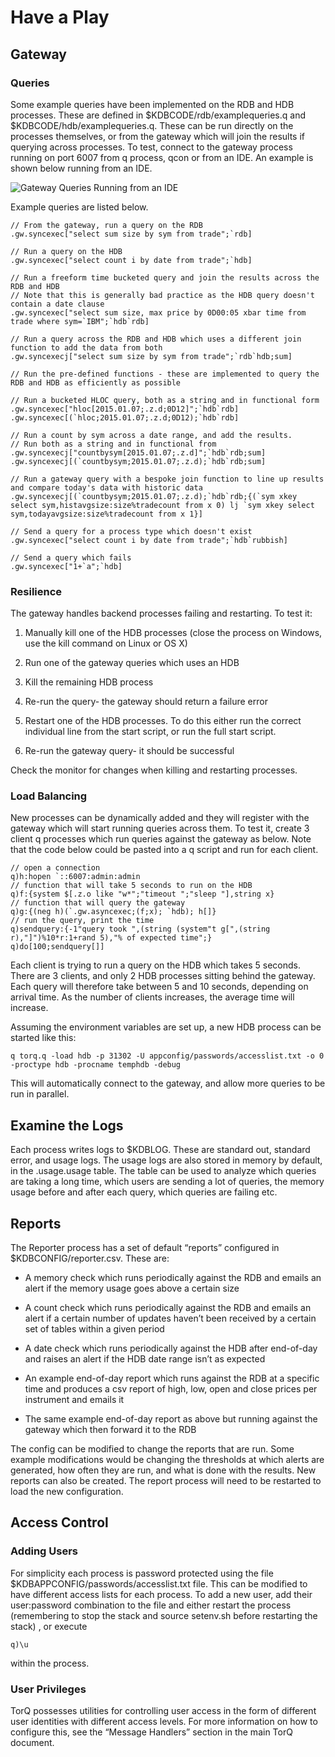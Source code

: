 Have a Play
===========

Gateway
-------

### Queries

Some example queries have been implemented on the RDB and HDB processes.
These are defined in $KDBCODE/rdb/examplequeries.q and
$KDBCODE/hdb/examplequeries.q. These can be run directly on the
processes themselves, or from the gateway which will join the results if
querying across processes. To test, connect to the gateway process
running on port 6007 from q process, qcon or from an IDE. An example is
shown below running from an IDE.

![Gateway Queries Running from an
IDE](graphics/gwqueries.png)

Example queries are listed below.

    // From the gateway, run a query on the RDB
    .gw.syncexec["select sum size by sym from trade";`rdb]

    // Run a query on the HDB
    .gw.syncexec["select count i by date from trade";`hdb]

    // Run a freeform time bucketed query and join the results across the RDB and HDB
    // Note that this is generally bad practice as the HDB query doesn't contain a date clause
    .gw.syncexec["select sum size, max price by 0D00:05 xbar time from trade where sym=`IBM";`hdb`rdb]

    // Run a query across the RDB and HDB which uses a different join function to add the data from both 
    .gw.syncexecj["select sum size by sym from trade";`rdb`hdb;sum]

    // Run the pre-defined functions - these are implemented to query the RDB and HDB as efficiently as possible

    // Run a bucketed HLOC query, both as a string and in functional form
    .gw.syncexec["hloc[2015.01.07;.z.d;0D12]";`hdb`rdb]
    .gw.syncexec[(`hloc;2015.01.07;.z.d;0D12);`hdb`rdb]

    // Run a count by sym across a date range, and add the results. 
    // Run both as a string and in functional from
    .gw.syncexecj["countbysym[2015.01.07;.z.d]";`hdb`rdb;sum]
    .gw.syncexecj[(`countbysym;2015.01.07;.z.d);`hdb`rdb;sum]

    // Run a gateway query with a bespoke join function to line up results and compare today's data with historic data
    .gw.syncexecj[(`countbysym;2015.01.07;.z.d);`hdb`rdb;{(`sym xkey select sym,histavgsize:size%tradecount from x 0) lj `sym xkey select sym,todayavgsize:size%tradecount from x 1}]

    // Send a query for a process type which doesn't exist
    .gw.syncexec["select count i by date from trade";`hdb`rubbish]

    // Send a query which fails
    .gw.syncexec["1+`a";`hdb]

### Resilience

The gateway handles backend processes failing and restarting. To test
it:

1.  Manually kill one of the HDB processes (close the process on
    Windows, use the kill command on Linux or OS X)

2.  Run one of the gateway queries which uses an HDB

3.  Kill the remaining HDB process

4.  Re-run the query- the gateway should return a failure error

5.  Restart one of the HDB processes. To do this either run the correct
    individual line from the start script, or run the full start script.

6.  Re-run the gateway query- it should be successful

Check the monitor for changes when killing and restarting processes.

### Load Balancing

New processes can be dynamically added and they will register with the
gateway which will start running queries across them. To test it, create
3 client q processes which run queries against the gateway as below.
Note that the code below could be pasted into a q script and run for
each client.

    // open a connection
    q)h:hopen `::6007:admin:admin
    // function that will take 5 seconds to run on the HDB
    q)f:{system $[.z.o like "w*";"timeout ";"sleep "],string x}
    // function that will query the gateway
    q)g:{(neg h)(`.gw.asyncexec;(f;x); `hdb); h[]}
    // run the query, print the time
    q)sendquery:{-1"query took ",(string (system"t g[",(string r),"]")%10*r:1+rand 5),"% of expected time";}
    q)do[100;sendquery[]]

Each client is trying to run a query on the HDB which takes 5 seconds.
There are 3 clients, and only 2 HDB processes sitting behind the
gateway. Each query will therefore take between 5 and 10 seconds,
depending on arrival time. As the number of clients increases, the
average time will increase.

Assuming the environment variables are set up, a new HDB process can be
started like this:

    q torq.q -load hdb -p 31302 -U appconfig/passwords/accesslist.txt -o 0 -proctype hdb -procname temphdb -debug

This will automatically connect to the gateway, and allow more queries
to be run in parallel.

Examine the Logs
----------------

Each process writes logs to $KDBLOG. These are standard out, standard
error, and usage logs. The usage logs are also stored in memory by
default, in the .usage.usage table. The table can be used to analyze
which queries are taking a long time, which users are sending a lot of
queries, the memory usage before and after each query, which queries are
failing etc.

Reports
-------

The Reporter process has a set of default “reports” configured in
$KDBCONFIG/reporter.csv. These are:

-   A memory check which runs periodically against the RDB and emails an
    alert if the memory usage goes above a certain size

-   A count check which runs periodically against the RDB and emails an
    alert if a certain number of updates haven’t been received by a
    certain set of tables within a given period

-   A date check which runs periodically against the HDB after
    end-of-day and raises an alert if the HDB date range isn’t as
    expected

-   An example end-of-day report which runs against the RDB at a
    specific time and produces a csv report of high, low, open and close
    prices per instrument and emails it

-   The same example end-of-day report as above but running against the
    gateway which then forward it to the RDB

The config can be modified to change the reports that are run. Some
example modifications would be changing the thresholds at which alerts
are generated, how often they are run, and what is done with the
results. New reports can also be created. The report process will need
to be restarted to load the new configuration.

Access Control
--------------

### Adding Users

For simplicity each process is password protected using the file
$KDBAPPCONFIG/passwords/accesslist.txt file. This can be modified to have
different access lists for each process. To add a new user, add their
user:password combination to the file and either restart the process
(remembering to stop the stack and source setenv.sh before restarting the stack)
, or execute

    q)\u

within the process.

### User Privileges

TorQ possesses utilities for controlling user access in the form of
different user identities with different access levels. For more
information on how to configure this, see the “Message Handlers” section
in the main TorQ document.
